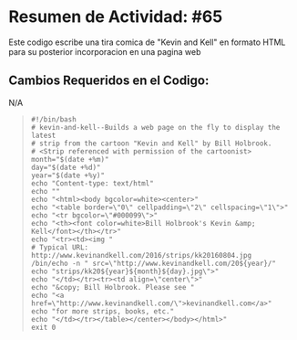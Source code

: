 # Resumen de Actividad: #65
Este codigo escribe una tira comica de "Kevin and Kell" en formato HTML para su posterior incorporacion en una pagina web

## Cambios Requeridos en el Codigo:
N/A
>```shell
>#!/bin/bash
># kevin-and-kell--Builds a web page on the fly to display the latest
># strip from the cartoon "Kevin and Kell" by Bill Holbrook.
># <Strip referenced with permission of the cartoonist>
>month="$(date +%m)"
>day="$(date +%d)"
>year="$(date +%y)"
>echo "Content-type: text/html"
>echo ""
>echo "<html><body bgcolor=white><center>"
>echo "<table border=\"0\" cellpadding=\"2\" cellspacing=\"1\">"
>echo "<tr bgcolor=\"#000099\">"
>echo "<th><font color=white>Bill Holbrook's Kevin &amp; Kell</font></th></tr>"
>echo "<tr><td><img "
># Typical URL: http://www.kevinandkell.com/2016/strips/kk20160804.jpg
>/bin/echo -n " src=\"http://www.kevinandkell.com/20${year}/"
>echo "strips/kk20${year}${month}${day}.jpg\">"
>echo "</td></tr><tr><td align=\"center\">"
>echo "&copy; Bill Holbrook. Please see "
>echo "<a href=\"http://www.kevinandkell.com/\">kevinandkell.com</a>"
>echo "for more strips, books, etc."
>echo "</td></tr></table></center></body></html>"
>exit 0
>```